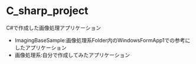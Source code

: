 # C_sharp_project
C#で作成した画像処理アプリケーション
- ImagingBaseSample:画像処理系Folder内のWindowsFormApp1での参考にしたアプリケーション
- 画像処理系:自分で作成してみたアプリケーション
